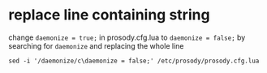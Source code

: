 # replace line containing string

change `daemonize = true;` in prosody.cfg.lua to `daemonize = false;` by searching for `daemonize` and replacing the whole line

```
sed -i '/daemonize/c\daemonize = false;' /etc/prosody/prosody.cfg.lua
```
